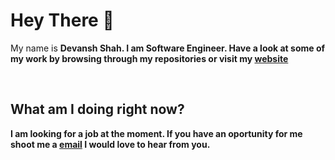 <h1> Hey There 👋 </h1>
<p>
  My name is <b>Devansh Shah.<b> 
  I am Software Engineer. Have a look at some of my work by browsing through my repositories or visit my <a href="https://devanshshah.ca">website</a>&nbsp;
</p>

<br>

<h2> What am I doing right now? </h2>

  I am looking for a job at the moment. If you have an oportunity for me shoot me a [email](mailto:devanshshah2001@gmail.com)
  I would love to hear from you.

